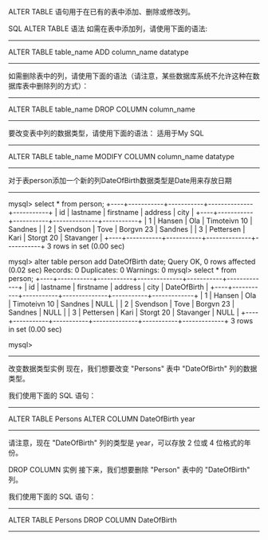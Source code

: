 ALTER TABLE 语句用于在已有的表中添加、删除或修改列。

SQL ALTER TABLE 语法
如需在表中添加列，请使用下面的语法:
****************************************************
ALTER TABLE table_name
ADD column_name datatype
****************************************************

如需删除表中的列，请使用下面的语法（请注意，某些数据库系统不允许这种在数据库表中删除列的方式）：
****************************************************
ALTER TABLE table_name
DROP COLUMN column_name
****************************************************

要改变表中列的数据类型，请使用下面的语法：
适用于My SQL
****************************************************
ALTER TABLE table_name
MODIFY COLUMN column_name datatype
****************************************************

对于表person添加一个新的列DateOfBirth数据类型是Date用来存放日期

****************************************************
mysql> select * from person;
+----+-----------+-----------+--------------+-----------+
| id | lastname  | firstname | address      | city      |
+----+-----------+-----------+--------------+-----------+
|  1 | Hansen    | Ola       | Timoteivn 10 | Sandnes   |
|  2 | Svendson  | Tove      | Borgvn 23    | Sandnes   |
|  3 | Pettersen | Kari      | Storgt 20    | Stavanger |
+----+-----------+-----------+--------------+-----------+
3 rows in set (0.00 sec)

mysql> alter table person add DateOfBirth date;
Query OK, 0 rows affected (0.02 sec)
Records: 0  Duplicates: 0  Warnings: 0
mysql> select * from person;
+----+-----------+-----------+--------------+-----------+-------------+
| id | lastname  | firstname | address      | city      | DateOfBirth |
+----+-----------+-----------+--------------+-----------+-------------+
|  1 | Hansen    | Ola       | Timoteivn 10 | Sandnes   | NULL        |
|  2 | Svendson  | Tove      | Borgvn 23    | Sandnes   | NULL        |
|  3 | Pettersen | Kari      | Storgt 20    | Stavanger | NULL        |
+----+-----------+-----------+--------------+-----------+-------------+
3 rows in set (0.00 sec)

mysql> 

****************************************************

改变数据类型实例
现在，我们想要改变 "Persons" 表中 "DateOfBirth" 列的数据类型。

我们使用下面的 SQL 语句：
****************************************************
ALTER TABLE Persons
ALTER COLUMN DateOfBirth year
****************************************************
请注意，现在 "DateOfBirth" 列的类型是 year，可以存放 2 位或 4 位格式的年份。

DROP COLUMN 实例
接下来，我们想要删除 "Person" 表中的 "DateOfBirth" 列。

我们使用下面的 SQL 语句：
****************************************************
ALTER TABLE Persons
DROP COLUMN DateOfBirth
****************************************************

